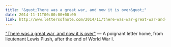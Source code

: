 ```yaml
---
title: "&quot;There was a great war, and now it is over&quot;"
date: 2014-11-11T00:00:00+00:00
link: http://www.lettersofnote.com/2014/11/there-was-war-great-war-and-now-it-is.html
---
```

[&quot;There was a great war, and now it is over&quot;](http://www.lettersofnote.com/2014/11/there-was-war-great-war-and-now-it-is.html) &mdash; 
 A poignant letter home, from lieutenant Lewis Plush, after the end of World War I.
